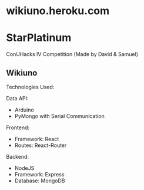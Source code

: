 
# wikiuno.heroku.com

# StarPlatinum

ConUHacks IV Competition (Made by David &amp; Samuel)

## Wikiuno

Technologies Used:

Data API:

- Arduino
- PyMongo with Serial Communication

Frontend:

- Framework: React
- Routes: React-Router

Backend:

- NodeJS
- Framework: Express
- Database: MongoDB
